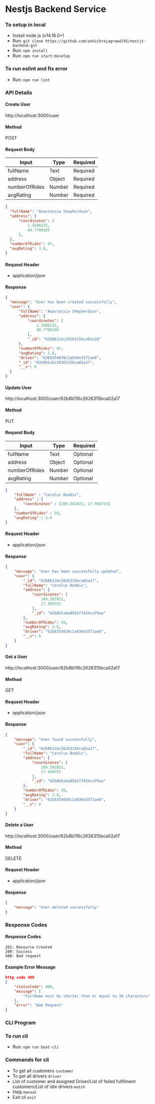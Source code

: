 # Nestjs Backend Service

### To setup in local

* Install node js (v14.16.0+)
* Run: `git clone https://github.com/ashishrajagrawal91/nestjs-backend.git`
* Run: `npm install`
* Run: `npm run start:develop`

### To run eslint and fix error

* Run: `npm run lint`


### API Details

#### Create User
http://localhost:3000/user
#### Method
POST
#### Request Body
| Input | Type | Required |
| --- | ----------- | ----------- |
| fullName | Text | Required |
| address | Object | Required |
| numberOfRides | Number | Required |
| avgRating | Number | Required |
```json
{
  "fullName": "Anastassia Shepherdson",
  "address": {
      "coordinates": [
          2.3508225,
          48.7700185
      ],
  },
  "numberOfRides": 97,
  "avgRating": 3.8,
}
```
#### Request Header
- application/json
#### Response
```json
{
  "message": "User has been created successfully",
  "user": {
      "fullName": "Anastassia Shepherdson",
      "address": {
          "coordinates": [
              2.3508225,
              48.7700185
          ],
          "_id": "62b8b116c2626315bca02a18"
      },
      "numberOfRides": 97,
      "avgRating": 3.8,
      "driver": "62b8354830c1a836e3571ae8",
      "_id": "62b8b116c2626315bca02a17",
      "__v": 0
  }
}
```

#### Update User
http://localhost:3000/user/62b8b116c2626315bca02a17
#### Method
PUT
#### Request Body
| Input | Type | Required |
| --- | ----------- | ----------- |
| fullName | Text | Optional |
| address | Object | Optional |
| numberOfRides | Number | Optional |
| avgRating | Number | Optional |
```json
{
    "fullName" : "Carolus Boddis",
    "address" : {
        "coordinates" : [109.592921, 27.950753]
    },
    "numberOfRides" : 50,
    "avgRating" : 3.6
}
```
#### Request Header
- application/json
#### Response
```json
{
    "message": "User has been successfully updated",
    "user": {
        "_id": "62b8b116c2626315bca02a17",
        "fullName": "Carolus Boddis",
        "address": {
            "coordinates": [
                109.592921,
                27.950753
            ],
            "_id": "62b8b5a4a85b1f7434caf9aa"
        },
        "numberOfRides": 50,
        "avgRating": 3.6,
        "driver": "62b8354830c1a836e3571ae8",
        "__v": 0
    }
}
```

#### Get a User
http://localhost:3000/user/62b8b116c2626315bca02a17
#### Method
GET
#### Request Header
- application/json
#### Response
```json
{
    "message": "User found successfully",
    "user": {
        "_id": "62b8b116c2626315bca02a17",
        "fullName": "Carolus Boddis",
        "address": {
            "coordinates": [
                109.592921,
                27.950753
            ],
            "_id": "62b8b5a4a85b1f7434caf9aa"
        },
        "numberOfRides": 50,
        "avgRating": 3.6,
        "driver": "62b8354830c1a836e3571ae8",
        "__v": 0
    }
}
```

#### Delete a User
http://localhost:3000/user/62b8b116c2626315bca02a17
#### Method
DELETE
#### Request Header
- application/json
#### Response
```json
{
    "message": "User deleted successfully"
}
```


### Response Codes 

#### Response Codes
```
201: Resource Created
200: Success
400: Bad request
```

#### Example Error Message
```json
http code 400
{
    "statusCode": 400,
    "message": [
        "fullName must be shorter than or equal to 30 characters"
    ],
    "error": "Bad Request"
}
```


### CLI Program

### To run cli
* Run: `npm run boat-cli`

### Commands for cli
* To get all customers `customer`
* To get all drivers `driver`
* List of customer and assigned Driver/List of failed fulfilment customers/List of idle drivers `match`
* Help `manual`
* Exit cli `exit`
